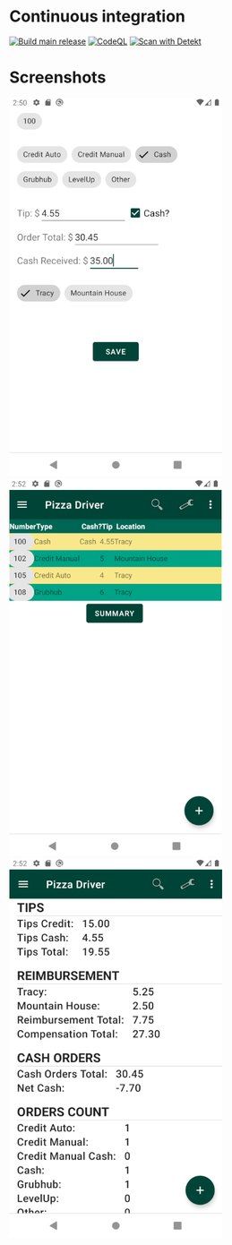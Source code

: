 # Continuous integration
[![Build main release](https://github.com/reyesruiz/PizzaDriver/actions/workflows/android_main.yml/badge.svg)](https://github.com/reyesruiz/PizzaDriver/actions/workflows/android_main.yml)
[![CodeQL](https://github.com/reyesruiz/PizzaDriver/actions/workflows/codeql-analysis.yml/badge.svg)](https://github.com/reyesruiz/PizzaDriver/actions/workflows/codeql-analysis.yml)
[![Scan with Detekt](https://github.com/reyesruiz/PizzaDriver/actions/workflows/detekt-analysis.yml/badge.svg)](https://github.com/reyesruiz/PizzaDriver/actions/workflows/detekt-analysis.yml)
# Screenshots
![screenshot1](screenshots/screenshot1.png)
![screenshot2](screenshots/screenshot2.png)
![screenshot3](screenshots/screenshot3.png)